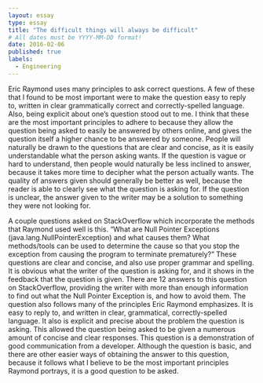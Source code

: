 ```yaml
---
layout: essay
type: essay
title: "The difficult things will always be difficult"
# All dates must be YYYY-MM-DD format!
date: 2016-02-06
published: true
labels:
  - Engineering
---
```




Eric Raymond uses many principles to ask correct questions. A few of these that I found to be most important were to make the question easy to reply to, written in clear grammatically correct and correctly-spelled language. Also, being explicit about one’s question stood out to me. I think that these are the most important principles to adhere to because they allow the question being asked to easily be answered by others online, and gives the question itself a higher chance to be answered by someone. People will naturally be drawn to the questions that are clear and concise, as it is easily understandable what the person asking wants. If the question is vague or hard to understand, then people would naturally be less inclined to answer, because it takes more time to decipher what the person actually wants. The quality of answers given should generally be better as well, because the reader is able to clearly see what the question is asking for. If the question is unclear, the answer given to the writer may be a solution to something they were not looking for. 

A couple questions asked on StackOverflow which incorporate the methods that Raymond used well is this. “What are Null Pointer Exceptions (java.lang.NullPointerException) and what causes them? What methods/tools can be used to determine the cause so that you stop the exception from causing the program to terminate prematurely?” These questions are clear and concise, and also use proper grammar and spelling. It is obvious what the writer of the question is asking for, and it shows in the feedback that the question is given. There are 12 answers to this question on StackOverflow, providing the writer with more than enough information to find out what the Null Pointer Exception is, and how to avoid them. The question also follows many of the principles Eric Raymond emphasizes. It is easy to reply to, and written in clear, grammatical, correctly-spelled language. It also is explicit and precise about the problem the question is asking. This allowed the question being asked to be given a numerous amount of concise and clear responses. This question is a demonstration of good communication from a developer. Although the question is basic, and there are other easier ways of obtaining the answer to this question, because it follows what I believe to be the most important principles Raymond portrays, it is a good question to be asked. 


